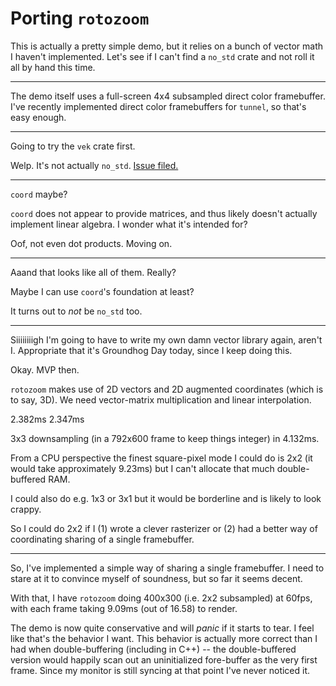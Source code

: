 # Porting `rotozoom`

This is actually a pretty simple demo, but it relies on a bunch of vector math I
haven't implemented. Let's see if I can't find a `no_std` crate and not roll it
all by hand this time.

---

The demo itself uses a full-screen 4x4 subsampled direct color framebuffer. I've
recently implemented direct color framebuffers for `tunnel`, so that's easy
enough.

---

Going to try the `vek` crate first.

Welp. It's not actually `no_std`. [Issue filed.][1]

[1]: https://github.com/yoanlcq/vek/issues/20

---

`coord` maybe?

`coord` does not appear to provide matrices, and thus likely doesn't actually
implement linear algebra. I wonder what it's intended for?

Oof, not even dot products. Moving on.

---

Aaand that looks like all of them. Really?

Maybe I can use `coord`'s foundation at least?

It turns out to *not* be `no_std` too.

---

Siiiiiiiigh I'm going to have to write my own damn vector library again, aren't
I. Appropriate that it's Groundhog Day today, since I keep doing this.

Okay. MVP then.

`rotozoom` makes use of 2D vectors and 2D augmented coordinates (which is to
say, 3D). We need vector-matrix multiplication and linear interpolation.

2.382ms
2.347ms

3x3 downsampling (in a 792x600 frame to keep things integer) in 4.132ms.

From a CPU perspective the finest square-pixel mode I could do is 2x2 (it would
take approximately 9.23ms) but I can't allocate that much double-buffered RAM.

I could also do e.g. 1x3 or 3x1 but it would be borderline and is likely to look
crappy.

So I could do 2x2 if I (1) wrote a clever rasterizer or (2) had a better way of
coordinating sharing of a single framebuffer.

---

So, I've implemented a simple way of sharing a single framebuffer. I need to
stare at it to convince myself of soundness, but so far it seems decent.

With that, I have `rotozoom` doing 400x300 (i.e. 2x2 subsampled) at 60fps, with
each frame taking 9.09ms (out of 16.58) to render.

The demo is now quite conservative and will *panic* if it starts to tear. I feel
like that's the behavior I want. This behavior is actually more correct than I
had when double-buffering (including in C++) -- the double-buffered version
would happily scan out an uninitialized fore-buffer as the very first frame.
Since my monitor is still syncing at that point I've never noticed it.
